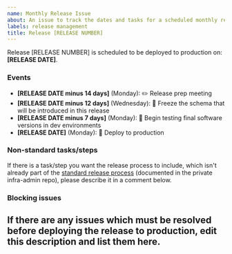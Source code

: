 ```yaml
---
name: Monthly Release Issue
about: An issue to track the dates and tasks for a scheduled monthly release
labels: release management
title: Release [RELEASE NUMBER]
---
```


<!-- Replace all bracketed dates and release numbers below AND in the title above -->
Release [RELEASE NUMBER] is scheduled to be deployed to production on: **[RELEASE DATE]**.

### Events
<!-- The timeline listed here is a suggestion. Edit it as needed to account for holidays or key people's schedules -->
* **[RELEASE DATE minus 14 days]** (Monday): ✏️ Release prep meeting
* **[RELEASE DATE minus 12 days]** (Wednesday): 🧊 Freeze the schema that will be introduced in this release
* **[RELEASE DATE minus 7 days]** (Monday): 🧪 Begin testing final software versions in dev environments
* **[RELEASE DATE]** (Monday): 🚀 Deploy to production

### Non-standard tasks/steps
If there is a task/step you want the release process to include, which isn't already part of the [standard release process](https://github.com/microbiomedata/infra-admin/tree/main/releases) (documented in the private infra-admin repo), please describe it in a comment below.

### Blocking issues
If there are any issues which **must** be resolved before deploying the release to production, edit this description and list them here.
- 
